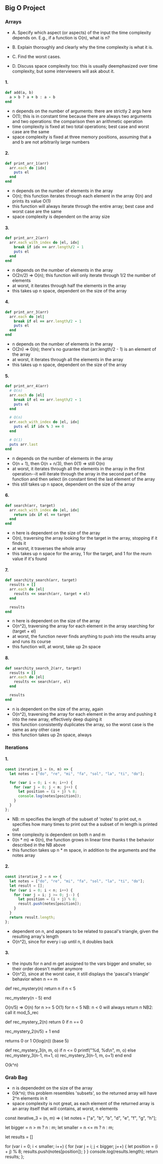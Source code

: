 ## Big O Project

### Arrays

* A. Specify which aspect (or aspects) of the input the time complexity depends on. E.g., if a function is O(n), what is n?

* B. Explain thoroughly and clearly why the time complexity is what it is.

* C. Find the worst cases.

* D. Discuss space complexity too: this is usually deemphasized over time complexity, but some interviewers will ask about it.

#### 1.

```ruby
def add(a, b)
  a > b ? a + b : a - b
end
```

* n depends on the number of arguments: there are strictly 2 args here
* O(1); this is in constant time because there are always two arguments and two operations: the comparison then an arithmetic operation
* time complexity is fixed at two total operations; best case and worst case are the same
* space complexity is fixed at three memory positions, assuming that a and b are not arbitrarily large numbers

#### 2.

```ruby
def print_arr_1(arr)
  arr.each do |idx|
    puts el
  end
end
```

* n depends on the number of elements in the array
* O(n); this function iterates through each element in the array 0(n) and prints its value O(1)
* this function will always iterate through the entire array; best case and worst case are the same
* space complexity is dependent on the array size

#### 3.

```ruby
def print_arr_2(arr)
  arr.each_with_index do |el, idx|
    break if idx == arr.length/2 - 1
    puts el
  end
end
```

* n depends on the number of elements in the array
* O(2n/2) => O(n); this function will only iterate through 1/2 the number of elements
* at worst, it iterates through half the elements in the array
* this takes up n space, dependent on the size of the array

#### 4.

```ruby
def print_arr_3(arr)
  arr.each do |el|
    break if el == arr.length/2 - 1
    puts el
  end
end
```

* n depends on the number of elements in the array
* O(2n) => 0(n); there's no gurantee that (arr.length/2 - 1) is an element of the array
* at worst, it iterates through all the elements in the array
* this takes up n space, dependent on the size of the array

#### 5.

```ruby
def print_arr_4(arr)
  # O(n)
  arr.each do |el|
    break if el == arr.length/2 - 1
    puts el
  end

  # O(n)
  arr.each_with_index do |el, idx|
    puts el if idx % 3 == 0
  end

  # O(1)
  puts arr.last
end
```

* n depends on the number of elements in the array
* O(n + 1), then O(n + n/3), then 0(1) => still O(n)
* at worst, it iterates through all the elements in the array in the first operation--it will iterate through the array in the second part of the function and then select (in constant time) the last element of the array
* this still takes up n space, dependent on the size of the array

#### 6.

```ruby
def search(arr, target)
  arr.each_with_index do |el, idx|
    return idx if el == target
  end
end
```

* n here is dependent on the size of the array
* O(n), traversing the array looking for the target in the array, stopping if it finds it
* at worst, it traverses the whole array
* this takes up n space for the array, 1 for the target, and 1 for the reurn value if it's found

#### 7.

```ruby
def searchity_search(arr, target)
  results = []
  arr.each do |el|
    results << search(arr, target + el)
  end

  results  
end
```

* n here is dependent on the size of the array
* O(n^2), traversing the array for each element in the array searching for (target + el)
* at worst, the function never finds anything to push into the results array and runs its course
* this function will, at worst, take up 2n space

#### 8.

```ruby
def searchity_search_2(arr, target)
  results = []
  arr.each do |el|
    results << search(arr, el)
  end

  results  
end
```

* n is dependent on the size of the array, again
* O(n^2), traversing the array for each element in the array and pushing it into the new array, effectively deep duping it
* this function consistently duplicates the array, so the worst case is the same as any other case
* this function takes up 2n space, always

### Iterations

#### 1.

```javascript
const iterative_1 = (n, m) => {
  let notes = ["do", "re", "mi", "fa", "sol", "la", "ti", "do"];

  for (var i = 0; i < n; i++) {
    for (var j = 0; j < m; j++) {
      let position = (i + j) % 8;
      console.log(notes[position]);
    }
  }
};
```

* NB: m specifies the length of the subset of 'notes' to print out, n specifies how many times to print out the a subset of m length is printed out
* time complexity is dependent on both n and m
* 0(n \* m) => 0(n), the function grows in linear time thanks t the behavior described in the NB above
* this function takes up n \* m space, in addition to the arguments and the notes array

#### 2.

```javascript
const iterative_2 = n => {
  let notes = ["do", "re", "mi", "fa", "sol", "la", "ti", "do"];
  let result = [];
  for (var i = 0; i < n; i++) {
    for (var j = i; j >= 0; j--) {
      let position = (i + j) % 8;
      result.push(notes[position]);
    }
  }
  return result.length;
};
```

* dependent on n, and appears to be related to pascal's triangle, given the resulting array's length
* O(n^2), since for every i up until n, it doubles back

#### 3.

* the inputs for n and m get assigned to the vars bigger and smaller, so their order doesn't matter anymore
* O(n^2), since at the worst case, it still displays the 'pascal's triangle' behavior when n == m

def rec_mystery(n)
return n if n < 5

rec_mystery(n - 5)
end

O(n/5) => O(n) for n >= 5
O(1) for n < 5
NB: n < 0 will always return n
NB2: call it mod_5_rec

def rec_mystery_2(n)
return 0 if n == 0

rec_mystery_2(n/5) + 1
end

returns 0 or 1
O(log(n)) (base 5)

def rec_mystery_3(n, m, o)
if n <= 0
printf("%d, %d\n", m, o)
else
rec_mystery_3(n-1, m+1, o)
rec_mystery_3(n-1, m, o+1)
end
end

O(k^n)

### Grab Bag

* n is dependednt on the size of the array
* 0(k^n); this problem resembles 'subsets', so the returned array will have 2^n elements in it
* space complexity is not great, as each element of the returned array is an array itself that will contains, at worst, n elements

const iterative_3 = (n, m) => {
let notes = ["a", "b", "b", "d", "e", "f", "g", "h"];

let bigger = n > m ? n : m;
let smaller = n <= m ? n : m;

let results = []

for (var i = 0; i < smaller; i++) {
for (var j = i; j < bigger; j++) {
let position = (i + j) % 8;
results.push(notes[position]);
}
}
console.log(results.length);
return results;
};
